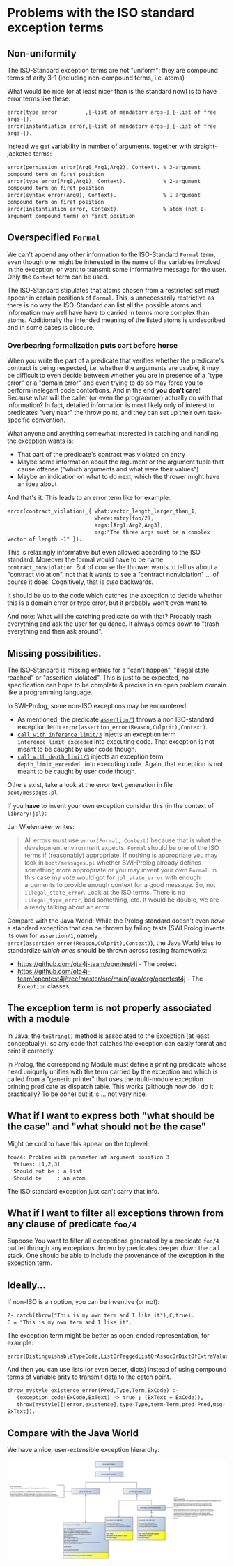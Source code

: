 # Problems with the ISO standard exception terms

## Non-uniformity

The ISO-Standard exception terms are not "uniform": they are compound terms of arity 3-1 (including non-compound terms, i.e. atoms)

What would be nice (or at least nicer than is the standard now) is to have error terms like these:

```
error(type_error         ,[~list of mandatory args~],[~list of free args~]).
error(instantiation_error,[~list of mandatory args~],[~list of free args~]).
```

Instead we get variability in number of arguments, together with straight-jacketed terms: 

```
error(permission_error(Arg0,Arg1,Arg2), Context). % 3-argument compound term on first position
error(type_error(Arg0,Arg1), Context).            % 2-argument compound term on first position
error(syntax_error(Arg0), Context).               % 1 argument compound term on first position
error(instantiation_error, Context).              % atom (not 0-argument compound term) on first position
```

## Overspecified `Formal`

We can't append any other information to the ISO-Standard `Formal` term, even though one might be interested in
the name of the variables involved in the exception, or want to transmit some informative message for the user. 
Only the `Context` term can be used.

The ISO-Standard stipulates that atoms chosen from a restricted set must appear in certain positions of `Formal`. This
is unnecessarily restrictive as there is no way the ISO-Standard can list all the possible atoms and information may well have have to 
carried in terms more complex than atoms. Additionally the intended meaning of the listed atoms is undescribed and in some cases is obscure.

### Overbearing formalization puts cart before horse

When you write the part of a predicate that verifies whether the predicate's contract is being respected,
i.e. whether the arguments are usable, it may be difficult to even decide between whether you are in presence
of a "type error" or a "domain error" and even trying to do so may force you to perform inelegant code contortions.
And in the end **you don't care**! Because what will the caller (or even the programmer) actually do with that
information? In fact, detailed information is most likely only of interest to predicates "very near" the throw point,
and they can set up their own task-specific convention.

What anyone and anything somewhat interested in catching and handling the exception wants is:

- That part of the predicate's contract was violated on entry
- Maybe some information about the argument or the argument tuple that cause offense ("which arguments and what were their values")
- Maybe an indication on what to do next, which the thrower might have an idea about

And that's it. This leads to an error term like for example:

```
error(contract_violation(_{ what:vector_length_larger_than_1,
                            where:entry(foo/2),
                            args:[Arg1,Arg2,Arg3], 
                            msg:"The three args must be a complex vector of length ~1" }).
```

This is relaxingly informative but even allowed according to the ISO standard. Moreover the formal would have to
be name `contract_nonviolation`. But of course the thrower wants to tell us about a "contract violation", 
not that it wants to see a "contract nonviolation" ... of course it does. Cognitively, that is *also* backwards.

It should be up to the code which catches the exception to decide whether this is a domain error or type error, but it
probably won't even want to. 

And note: What will the catching predicate do with that? Probably trash everything and ask the user for guidance. It always comes
down to "trash everything and then ask around".

## Missing possibilities.

The ISO-Standard is missing entries for a "can't happen",  "illegal state reached" or "assertion violated". This is just to be
expected, no specification can hope to be complete & precise in an open problem domain like a programming language. 

In SWI-Prolog, some non-ISO exceptions may be encountered. 

- As mentioned, the predicate [`assertion/1`](https://eu.swi-prolog.org/pldoc/doc_for?object=assertion/1)
  throws a non ISO-standard exception term `error(assertion_error(Reason,Culprit),Context)`. 
- [`call_with_inference_limit/3`](https://eu.swi-prolog.org/pldoc/doc_for?object=call_with_inference_limit/3) 
  injects an exception term `inference_limit_exceeded` into executing code. That exception is not meant to
  be caught by user code though.
- [`call_with_depth_limit/3`](https://eu.swi-prolog.org/pldoc/doc_for?object=call_with_depth_limit/3)
  injects an exception term `depth_limit_exceeded ` into executing code. Again, that exception is not meant to
  be caught by user code though.
  
Others exist, take a look at the error text generation in file ` boot/messages.pl`.

If you **have** to invent your own exception consider this (in the context of `library(jpl)`:

Jan Wielemaker writes:

> All errors must use `error(Formal, Context)` because that is what the development environment expects.
> `Formal` should be one of the ISO terms if (reasonably) appropriate. If nothing is appropriate you
> may look in `boot/messages.pl` whether SWI-Prolog already defines something more appropriate or you may
> invent your own `Formal`. In this case my vote would got for `jpl_state_error` with enough arguments
> to provide enough context for a good message. So, not `illegal_state_error`. Look at the ISO terms.
> There is no `illegal_type_error`, bad something, etc. It would be double, we are already talking 
> about an error.

Compare with the Java World: While the Prolog standard doesn't even _have_ a standard exception that can be thrown
by failing tests (SWI Prolog invents its own for `assertion/1`, namely `error(assertion_error(Reason,Culprit),Context)`), 
the Java World tries to standardize _which ones_ should be thrown across testing frameworks:

   - https://github.com/ota4j-team/opentest4j - The project
   - https://github.com/ota4j-team/opentest4j/tree/master/src/main/java/org/opentest4j - The `Exception` classes

## The exception term is not properly associated with a module

In Java, the `toString()`  method is associated to the Exception (at least conceptually), so any code that catches the 
exception can easily format and print it correctly. 

In Prolog, the corresponding Module must define a printing predicate whose head uniquely unifies with the term
carried by the exception and which is called from a "generic printer" that uses the multi-module exception printing
predicate as dispatch table. This works (although how do I do it practically? To be done) but it is ... not very nice.

## What if I want to express both "what should be the case" and "what should not be the case"

Might be cool to have this appear on the toplevel:

```
foo/4: Problem with parameter at argument position 3 
  Values: [1,2,3]
  Should not be : a list
  Should be     : an atom
```  

The ISO standard exception just can't carry that info.

## What if I want to filter all exceptions thrown from any clause of predicate `foo/4`

Suppose You want to filter all excepetions generated by a predicate `foo/4` but let through any exceptions
thrown by predicates deeper down the call stack. One should be able to include the provenance of
the exception in the exception term.


## Ideally...

If non-ISO is an option, you can be inventive (or not):

```
?- catch(throw("This is my own term and I like it"),C,true).
C = "This is my own term and I like it".
```

The exception term might be better as open-ended representation, for example:

```
error(DistinguishableTypeCode,ListOrTaggedListOrAssocOrDictOfExtraValues).
```

And then you can use lists (or even better, dicts) instead of using compound terms of variable arity to transmit data to the catch point.

```
throw_mystyle_existence_error(Pred,Type,Term,ExCode) :-
   (exception_code(ExCode,ExText) -> true ; (ExText = ExCode)),
   throw(mystyle([[error,existence],type-Type,term-Term,pred-Pred,msg-ExText]).
```

## Compare with the Java World

We have a nice, user-extensible exception hierarchy:

![Java Exception Hierarchy](pics/Java_Exception_Hierarchy.svg)

